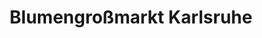 ---
title: "Blumengroßmarkt Karlsruhe"
url: /karlsruhe/blumengrossmarkt-karlsruhe/
shop: Großhandel
---